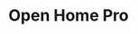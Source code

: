 ---
title: "Open Home Pro"
layout: "project"
accent_color: "#2f9bdd"
categories: "ui code"
description: "A service that gives agents and brokers simple way to manage their leads, listings, and open houses."
items:
- image: "openHomePro-style-guide.png"
  caption: "My first project with the Open Home Pro team was to create a unified design guide that designers and developers could use to keep our look in sync. I collaborated with the graphic designer to consolidate design elements and create a interactive guide using HTML, CSS, and JavaScript. This was beneficial for designers so they could preview their designs in a real environment which helped reduce back-and-forth between dev and design. Developers could inspect the code to retrieve HTML structure or CSS styling to apply to the site an no longer had to guess hex codes or font sizes. Next I plugged in the style guide to the site; upgrading and consolidating HTML and CSS to make our site faster and more efficient."
- image: "openHomePro-1.png"
  caption: "My next notable project was to redesign OHP's iOS app. This is a screenshot of our new 'Leads view'."
- image: "openHomePro-1-old.png"
  caption: "This is the old version of our Leads view. Very plain and not the most intuitive at times. Definitely in need of a UX and UI upgrade."
- image: "openHomePro-2.png"
  caption: "Lead detail view. Here is where an agent can view details of a lead that visited a particular listing."
- image: "openHomePro-3.png"
  caption: "Listings view. This view allows an agent to see all their listings and quickly see how many leads they've received from a particular listing."
- image: "openHomePro-4.png"
  caption: "Listing detail view. Here the agent can update their listing's information and begin their open house."
- image: "openHomePro-appDownloads.gif"
  caption: "We needed a way for users to download an app or email a link to themselves for later. I designed app store badges that looked reminiscent of traditional badges but added a dropdown that allows the user to email the link to a specified email address or download the app directly. I wanted to the interaction to be smooth and modern so I used some CSS3 techniques to spice up the display."
---